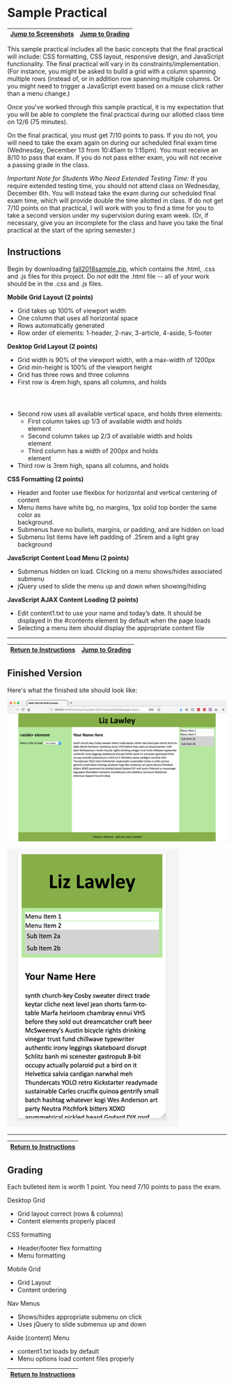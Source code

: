 # Sample Practical

| [Jump to Screenshots](#finished-version) | [Jump to Grading](#grading) |
|-----|-----|

This sample practical includes all the basic concepts that the final practical will include: CSS formatting, CSS layout, responsive design, and JavaScript functionality. The final practical will vary in its constraints/implementation. (For instance, you might be asked to build a grid with a column spanning multiple rows (instead of, or in addition row spanning multiple columns. Or you might need to trigger a JavaScript event based on a mouse click rather than a menu change.) 

Once you've worked through this sample practical, it is my expectation that you will be able to complete the final practical during our allotted class time on 12/6 (75 minutes). 

On the final practical, you must get 7/10 points to pass. If you do not, you will need to take the exam again on during our scheduled final exam time (Wednesday, December 13 from 10:45am to 1:15pm). You must receive an 8/10 to pass that exam. If you do not pass either exam, you will not receive a passing grade in the class.  

*Important Note for Students Who Need Extended Testing Time:* If you require extended testing time, you should not attend class on Wednesday, December 6th. You will instead take the exam during our scheduled final exam time, which will provide double the time allotted in class. If do not get 7/10 points on that practical, I will work with you to find a time for you to take a second version under my supervision during exam week. (Or, if necessary, give you an incomplete for the class and have you take the final practical at the start of the spring semester.)

## Instructions

Begin by downloading [fall2018sample.zip](fall2018sample.zip), which contains the .html, .css and .js files for this project. Do *not* edit the .html file -- all of your work should be in the .css and .js files.  

**Mobile Grid Layout (2 points)**
- Grid takes up 100% of viewport width
- One column that uses all horizontal space
- Rows automatically generated
- Row order of elements: 1-header, 2-nav, 3-article, 4-aside, 5-footer

**Desktop Grid Layout (2 points)**
- Grid width is 90% of the viewport width, with a max-width of 1200px
- Grid min-height is 100% of the viewport height
- Grid has three rows and three columns
- First row is 4rem high, spans all columns, and holds <header>
- Second row uses all available vertical space, and holds three elements:
    - First column takes up 1/3 of available width and holds <aside> element
    - Second column takes up 2/3 of available width and holds <article> element
    - Third column has a width of 200px and holds <nav> element
- Third row is 3rem high, spans all columns, and  holds <footer>

**CSS Formatting (2 points)**
- Header and footer use flexbox for horizontal and vertical centering of content
- Menu items have white bg, no margins, 1px solid top border the same color as <nav> background.
- Submenus have no bullets, margins, or padding, and are hidden on load
- Submenu list items have left padding of .25rem and a light gray background

**JavaScript Content Load Menu (2 points)**
- Submenus hidden on load. Clicking on a menu shows/hides associated submenu
- jQuery used to slide the menu up and down when showing/hiding

**JavaScript AJAX Content Loading (2 points)**
- Edit content1.txt to use your name and today’s date. It should be displayed in the #contents element by default when the page loads
- Selecting a menu item should display the appropriate content file

---

| [Return to Instructions](#instructions) | [Jump to Grading](#grading) |
|-----|-----|

## Finished Version
Here's what the finished site should look like:

![Desktop Layout](desktop.png)

![Mobile Layout](mobile.png)
 
---

| [Return to Instructions](#instructions) |
| --- |

## Grading

Each bulleted item is worth 1 point. You need 7/10 points to pass the exam. 

Desktop Grid
- Grid layout correct (rows & columns)
- Content elements properly placed
	
CSS formatting
- Header/footer flex formatting
- Menu formatting
	
Mobile Grid
- Grid Layout
- Content ordering
	
Nav Menus
- Shows/hides appropriate submenu on click
- Uses jQuery to slide submenus up and down
	
Aside (content) Menu
- content1.txt loads by default
- Menu options load content files properly
	
| [Return to Instructions](#instructions) |
| --- |
